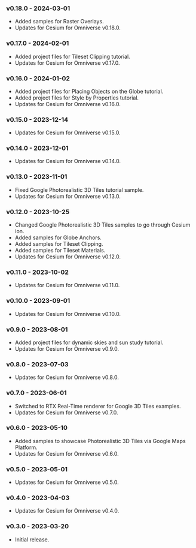 ### v0.18.0 - 2024-03-01

- Added samples for Raster Overlays.
- Updates for Cesium for Omniverse v0.18.0.

### v0.17.0 - 2024-02-01

- Added project files for Tileset Clipping tutorial.
- Updates for Cesium for Omniverse v0.17.0.

### v0.16.0 - 2024-01-02

- Added project files for Placing Objects on the Globe tutorial.
- Added project files for Style by Properties tutorial.
- Updates for Cesium for Omniverse v0.16.0.

### v0.15.0 - 2023-12-14

- Updates for Cesium for Omniverse v0.15.0.

### v0.14.0 - 2023-12-01

- Updates for Cesium for Omniverse v0.14.0.

### v0.13.0 - 2023-11-01

- Fixed Google Photorealistic 3D Tiles tutorial sample.
- Updates for Cesium for Omniverse v0.13.0.

### v0.12.0 - 2023-10-25

- Changed Google Photorealistic 3D Tiles samples to go through Cesium ion.
- Added samples for Globe Anchors.
- Added samples for Tileset Clipping.
- Added samples for Tileset Materials.
- Updates for Cesium for Omniverse v0.12.0.

### v0.11.0 - 2023-10-02

- Updates for Cesium for Omniverse v0.11.0.

### v0.10.0 - 2023-09-01

- Updates for Cesium for Omniverse v0.10.0.

### v0.9.0 - 2023-08-01

- Added project files for dynamic skies and sun study tutorial.
- Updates for Cesium for Omniverse v0.9.0.

### v0.8.0 - 2023-07-03

- Updates for Cesium for Omniverse v0.8.0.

### v0.7.0 - 2023-06-01

- Switched to RTX Real-Time renderer for Google 3D Tiles examples.
- Updates for Cesium for Omniverse v0.7.0.

### v0.6.0 - 2023-05-10

- Added samples to showcase Photorealistic 3D Tiles via Google Maps Platform.
- Updates for Cesium for Omniverse v0.6.0.

### v0.5.0 - 2023-05-01

- Updates for Cesium for Omniverse v0.5.0.

### v0.4.0 - 2023-04-03

- Updates for Cesium for Omniverse v0.4.0.

### v0.3.0 - 2023-03-20

- Initial release.
